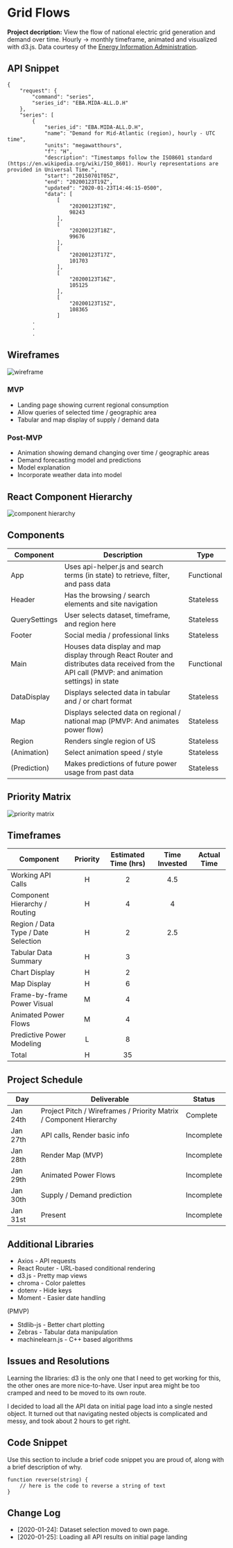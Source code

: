 # Grid Flows



**Project decription:** View the flow of national electric grid generation and demand over time. Hourly -> monthly timeframe, animated and visualized with d3.js. Data courtesy of the [Energy Information Administration](https://www.eia.gov/opendata/qb.php?category=2122628).


## API Snippet
```
{
    "request": {
        "command": "series",
        "series_id": "EBA.MIDA-ALL.D.H"
    },
    "series": [
        {
            "series_id": "EBA.MIDA-ALL.D.H",
            "name": "Demand for Mid-Atlantic (region), hourly - UTC time",
            "units": "megawatthours",
            "f": "H",
            "description": "Timestamps follow the ISO8601 standard (https://en.wikipedia.org/wiki/ISO_8601). Hourly representations are provided in Universal Time.",
            "start": "20150701T05Z",
            "end": "20200123T19Z",
            "updated": "2020-01-23T14:46:15-0500",
            "data": [
                [
                    "20200123T19Z",
                    98243
                ],
                [
                    "20200123T18Z",
                    99676
                ],
                [
                    "20200123T17Z",
                    101703
                ],
                [
                    "20200123T16Z",
                    105125
                ],
                [
                    "20200123T15Z",
                    108365
                ]
		.
		.
		.
```


## Wireframes

![wireframe](https://i.imgur.com/yLK2VRb.png)


### MVP

- Landing page showing current regional consumption
- Allow queries of selected time / geographic area
- Tabular and map display of supply / demand data


### Post-MVP

- Animation showing demand changing over time / geographic areas
- Demand forecasting model and predictions
- Model explanation
- Incorporate weather data into model


## React Component Hierarchy

![component hierarchy](https://i.imgur.com/rDLmE4k.png)

## Components

| Component | Description |Type |
| --- | --- | --- |
| App | Uses api-helper.js and search terms (in state) to retrieve, filter, and pass data | Functional |
| Header | Has the browsing / search elements and site navigation | Stateless |
| QuerySettings | User selects dataset, timeframe, and region here | Stateless |
| Footer | Social media / professional links | Stateless |
| Main | Houses data display and map display through React Router and distributes data received from the API call (PMVP: and animation settings) in state | Functional |
| DataDisplay | Displays selected data in tabular and / or chart format | Stateless |
| Map | Displays selected data on regional / national map (PMVP: And animates power flow) | Stateless |
| Region | Renders single region of US | Stateless |
| (Animation) | Select animation speed / style | Stateless |
| (Prediction) | Makes predictions of future power usage from past data | Stateless |


## Priority Matrix

![priority matrix](https://i.imgur.com/3i0qW07.png)

## Timeframes

| Component | Priority | Estimated Time (hrs) | Time Invested | Actual Time |
| --- | :---: |  :---: | :---: | :---: |
| Working API Calls | H | 2 | 4.5 | |
| Component Hierarchy / Routing | H | 4 | 4 | |
| Region / Data Type / Date Selection | H | 2 | 2.5 | |
| Tabular Data Summary | H | 3 | | |
| Chart Display | H | 2 | | |
| Map Display | H | 6 | | |
| Frame-by-frame Power Visual | M | 4 | | |
| Animated Power Flows | M | 4 | | |
| Predictive Power Modeling | L | 8 | | |
| Total | H | 35 | | |


## Project Schedule

|  Day | Deliverable | Status
|---|---| ---|
|Jan 24th| Project Pitch / Wireframes / Priority Matrix / Component Hierarchy | Complete
|Jan 27th| API calls, Render basic info | Incomplete
|Jan 28th| Render Map (MVP) | Incomplete
|Jan 29th| Animated Power Flows | Incomplete
|Jan 30th| Supply / Demand prediction | Incomplete
|Jan 31st| Present | Incomplete

## Additional Libraries

- Axios - API requests
- React Router - URL-based conditional rendering
- d3.js - Pretty map views
- chroma - Color palettes
- dotenv - Hide keys
- Moment - Easier date handling

(PMVP)
- Stdlib-js - Better chart plotting
- Zebras - Tabular data manipulation
- machinelearn.js - C++ based algorithms


## Issues and Resolutions

Learning the libraries: d3 is the only one that I need to get working for this, the other ones are more nice-to-have. User input area might be too cramped and need to be moved to its own route.

I decided to load all the API data on initial page load into a single nested object. It turned out that navigating nested objects is complicated and messy, and took about 2 hours to get right.


## Code Snippet

Use this section to include a brief code snippet you are proud of, along with a brief description of why.

```
function reverse(string) {
	// here is the code to reverse a string of text
}
```

## Change Log
- [2020-01-24]: Dataset selection moved to own page.
- [2020-01-25]: Loading all API results on initial page landing

